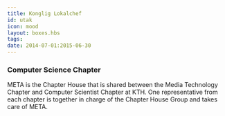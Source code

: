```yaml
---
title: Konglig Lokalchef
id: utak
icon: mood
layout: boxes.hbs
tags:
date: 2014-07-01:2015-06-30
---
```

### Computer Science Chapter
META is the Chapter House that is shared between the Media Technology Chapter and Computer Scientist Chapter at KTH. One representative from each chapter is together in charge of the Chapter House Group and takes care of META.